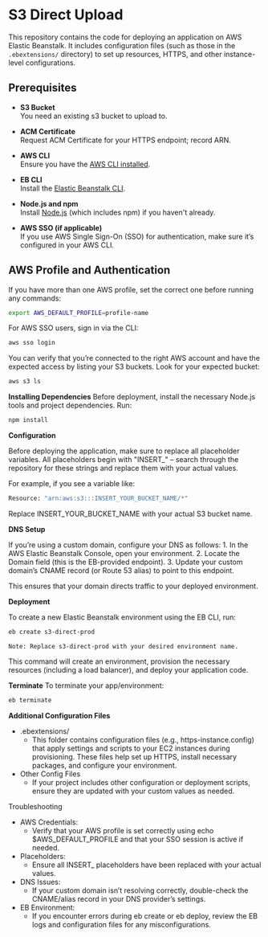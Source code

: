 # S3 Direct Upload 

This repository contains the code for deploying an application on AWS Elastic Beanstalk. It includes configuration files (such as those in the `.ebextensions/` directory) to set up resources, HTTPS, and other instance-level configurations.

## Prerequisites

- **S3 Bucket** <br>
  You need an existing s3 bucket to upload to.  

- **ACM Certificate**<br>
  Request ACM Certificate for your HTTPS endpoint; record ARN. 

- **AWS CLI**  
  Ensure you have the [AWS CLI installed](https://docs.aws.amazon.com/cli/latest/userguide/getting-started-install.html).

- **EB CLI**  
  Install the [Elastic Beanstalk CLI](https://docs.aws.amazon.com/elasticbeanstalk/latest/dg/eb-cli3-install.html).

- **Node.js and npm**  
  Install [Node.js](https://nodejs.org/) (which includes npm) if you haven't already.

- **AWS SSO (if applicable)**  
  If you use AWS Single Sign-On (SSO) for authentication, make sure it’s configured in your AWS CLI.

## AWS Profile and Authentication

If you have more than one AWS profile, set the correct one before running any commands:

```bash
export AWS_DEFAULT_PROFILE=profile-name
```


For AWS SSO users, sign in via the CLI:

```bash
aws sso login
```

You can verify that you’re connected to the right AWS account and have the expected access by listing your S3 buckets. Look for your expected bucket:

```bash
aws s3 ls
```

**Installing Dependencies**
Before deployment, install the necessary Node.js tools and project dependencies. Run:
```bash
npm install
```

**Configuration**

Before deploying the application, make sure to replace all placeholder variables. All placeholders begin with "INSERT_" – search through the repository for these strings and replace them with your actual values.

For example, if you see a variable like:

```bash
Resource: "arn:aws:s3:::INSERT_YOUR_BUCKET_NAME/*"
```

Replace INSERT_YOUR_BUCKET_NAME with your actual S3 bucket name.

**DNS Setup**

If you’re using a custom domain, configure your DNS as follows:
	1.	In the AWS Elastic Beanstalk Console, open your environment.
	2.	Locate the Domain field (this is the EB-provided endpoint).
	3.	Update your custom domain’s CNAME record (or Route 53 alias) to point to this endpoint.

This ensures that your domain directs traffic to your deployed environment.

**Deployment**

To create a new Elastic Beanstalk environment using the EB CLI, run:

```bash
eb create s3-direct-prod
```

	Note: Replace s3-direct-prod with your desired environment name.

This command will create an environment, provision the necessary resources (including a load balancer), and deploy your application code.

**Terminate**
To terminate your app/environment: 
```bash
eb terminate
```

**Additional Configuration Files**<br>
- .ebextensions/
  - This folder contains configuration files (e.g., https-instance.config) that apply settings and scripts to your EC2 instances during provisioning. These files help set up HTTPS, install necessary packages, and configure your environment.
- Other Config Files
  - If your project includes other configuration or deployment scripts, ensure they are updated with your custom values as needed.

Troubleshooting
- AWS Credentials:
  - Verify that your AWS profile is set correctly using echo $AWS_DEFAULT_PROFILE and that your SSO session is active if needed.
- Placeholders:
  - Ensure all INSERT_ placeholders have been replaced with your actual values.
- DNS Issues:
  - If your custom domain isn’t resolving correctly, double-check the CNAME/alias record in your DNS provider’s settings.
- EB Environment:
  - If you encounter errors during eb create or eb deploy, review the EB logs and configuration files for any misconfigurations.
